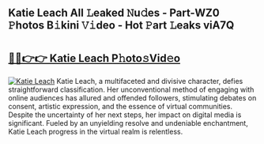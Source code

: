 ## Katie Leach All 𝙻eaked 𝙽u𝚍es - Part-WZ0 𝙿hotos B𝚒kini 𝚅𝚒deo - Hot 𝙿art 𝙻eaks viA7Q

# <h2><a href="http://ld2j00w.urlbe.top/?page=Katie+Leach">🔗🔗👉👉 Katie Leach P𝚑oto𝚜Vid𝚎o</a></h2>

[![Katie Leach](https://i.imgur.com/eBuTRDB.gif)](http://ld2j00w.urlbe.top/?page=Katie+Leach)
Katie Leach, a multifaceted and divisive character, defies straightforward classification. Her unconventional method of engaging with online audiences has allured and offended followers, stimulating debates on consent, artistic expression, and the essence of virtual communities. Despite the uncertainty of her next steps, her impact on digital media is significant. Fueled by an unyielding resolve and undeniable enchantment, Katie Leach progress in the virtual realm is relentless.
